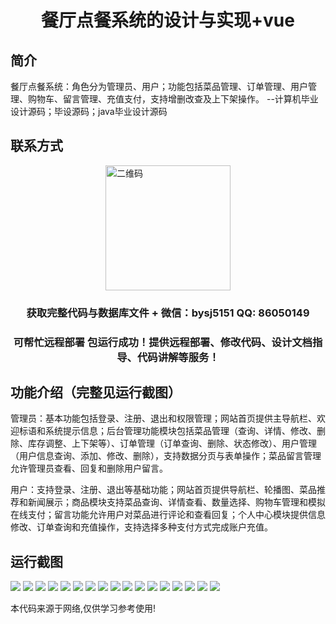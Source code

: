 <p><h1 align="center">餐厅点餐系统的设计与实现+vue</h1></p>

## 简介
餐厅点餐系统：角色分为管理员、用户；功能包括菜品管理、订单管理、用户管理、购物车、留言管理、充值支付，支持增删改查及上下架操作。    --计算机毕业设计源码；毕设源码；java毕业设计源码


## 联系方式
<img src="https://bs-1329754181.cos.ap-shanghai.myqcloud.com/wx.jpg" alt="二维码" style="display: block; margin: 0 auto;" width="200px">
<p><h3 align="center">获取完整代码与数据库文件 + 微信：bysj5151 QQ: 86050149</h3></p>
<p><h3 align="center">可帮忙远程部署 包运行成功！提供远程部署、修改代码、设计文档指导、代码讲解等服务！</h3></p>

## 功能介绍（完整见运行截图）
管理员：基本功能包括登录、注册、退出和权限管理；网站首页提供主导航栏、欢迎标语和系统提示信息；后台管理功能模块包括菜品管理（查询、详情、修改、删除、库存调整、上下架等）、订单管理（订单查询、删除、状态修改）、用户管理（用户信息查询、添加、修改、删除），支持数据分页与表单操作；菜品留言管理允许管理员查看、回复和删除用户留言。

用户：支持登录、注册、退出等基础功能；网站首页提供导航栏、轮播图、菜品推荐和新闻展示；商品模块支持菜品查询、详情查看、数量选择、购物车管理和模拟在线支付；留言功能允许用户对菜品进行评论和查看回复；个人中心模块提供信息修改、订单查询和充值操作，支持选择多种支付方式完成账户充值。


## 运行截图
![](https://bs-1329754181.cos.ap-shanghai.myqcloud.com/ssm/RestaurantOrderingSystem/img/001.jpg)
![](https://bs-1329754181.cos.ap-shanghai.myqcloud.com/ssm/RestaurantOrderingSystem/img/002.jpg)
![](https://bs-1329754181.cos.ap-shanghai.myqcloud.com/ssm/RestaurantOrderingSystem/img/003.jpg)
![](https://bs-1329754181.cos.ap-shanghai.myqcloud.com/ssm/RestaurantOrderingSystem/img/004.jpg)
![](https://bs-1329754181.cos.ap-shanghai.myqcloud.com/ssm/RestaurantOrderingSystem/img/005.jpg)
![](https://bs-1329754181.cos.ap-shanghai.myqcloud.com/ssm/RestaurantOrderingSystem/img/006.jpg)
![](https://bs-1329754181.cos.ap-shanghai.myqcloud.com/ssm/RestaurantOrderingSystem/img/007.jpg)
![](https://bs-1329754181.cos.ap-shanghai.myqcloud.com/ssm/RestaurantOrderingSystem/img/008.jpg)
![](https://bs-1329754181.cos.ap-shanghai.myqcloud.com/ssm/RestaurantOrderingSystem/img/009.jpg)
![](https://bs-1329754181.cos.ap-shanghai.myqcloud.com/ssm/RestaurantOrderingSystem/img/010.jpg)
![](https://bs-1329754181.cos.ap-shanghai.myqcloud.com/ssm/RestaurantOrderingSystem/img/011.jpg)
![](https://bs-1329754181.cos.ap-shanghai.myqcloud.com/ssm/RestaurantOrderingSystem/img/012.jpg)
![](https://bs-1329754181.cos.ap-shanghai.myqcloud.com/ssm/RestaurantOrderingSystem/img/013.jpg)
![](https://bs-1329754181.cos.ap-shanghai.myqcloud.com/ssm/RestaurantOrderingSystem/img/014.jpg)
![](https://bs-1329754181.cos.ap-shanghai.myqcloud.com/ssm/RestaurantOrderingSystem/img/015.jpg)
![](https://bs-1329754181.cos.ap-shanghai.myqcloud.com/ssm/RestaurantOrderingSystem/img/016.jpg)
![](https://bs-1329754181.cos.ap-shanghai.myqcloud.com/ssm/RestaurantOrderingSystem/img/017.jpg)

<p>本代码来源于网络,仅供学习参考使用!</p>

